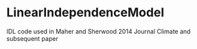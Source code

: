 LinearIndependenceModel
=======================

IDL code used in Maher and Sherwood 2014 Journal Climate and subsequent paper
